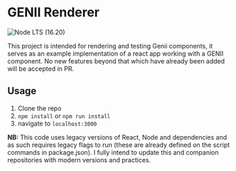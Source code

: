 # GENII Renderer
![Node LTS (16.20)](https://img.shields.io/badge/node-v16.20.x-blue)

This project is intended for rendering and testing Genii components, it serves as an example implementation of a react app working with a GENII component. No new features beyond that which have already been added will be accepted in PR.

## Usage

1. Clone the repo
2. `npm install` or `npm run install`
3. navigate to `localhost:3000`

**NB:** This code uses legacy versions of React, Node and dependencies and as such requires legacy flags to run (these are already defined on the script commands in package.json). I fully intend to update this and companion repositories with modern versions and practices.